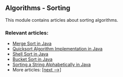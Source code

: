 ## Algorithms - Sorting

This module contains articles about sorting algorithms.

### Relevant articles:
- [Merge Sort in Java](https://www.baeldung.com/java-merge-sort)
- [Quicksort Algorithm Implementation in Java](https://www.baeldung.com/java-quicksort)
- [Shell Sort in Java](https://www.baeldung.com/java-shell-sort)
- [Bucket Sort in Java](https://www.baeldung.com/java-bucket-sort)
- [Sorting a String Alphabetically in Java](https://www.baeldung.com/java-sort-string-alphabetically)
- More articles: [[next -->]](/algorithms-modules/algorithms-sorting-2)
